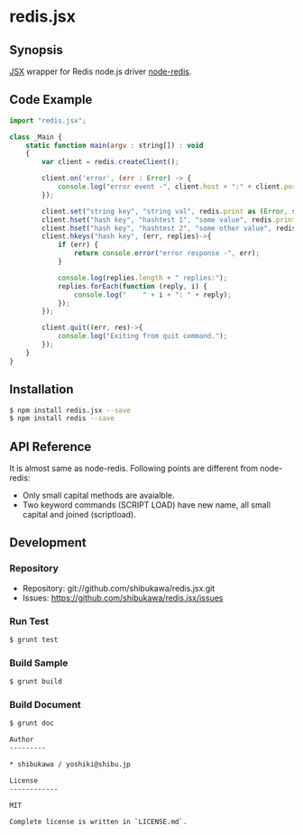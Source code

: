redis.jsx
===========================================

Synopsis
---------------

[JSX](http://jsx.github.io/) wrapper for Redis node.js driver [node-redis](https://github.com/mranney/node_redis).

Code Example
---------------

```js
import "redis.jsx";

class _Main {
    static function main(argv : string[]) : void
    {
        var client = redis.createClient();

        client.on('error', (err : Error) -> {
            console.log("error event -", client.host + ":" + client.port as string, "-", err);
        });

        client.set("string key", "string val", redis.print as (Error, string) -> void);
        client.hset("hash key", "hashtest 1", "some value", redis.print as (Error, int) -> void);
        client.hset("hash key", "hashtest 2", "some other value", redis.print as (Error, int) -> void);
        client.hkeys("hash key", (err, replies)->{
            if (err) {
                return console.error("error response -", err);
            }

            console.log(replies.length + " replies:");
            replies.forEach(function (reply, i) {
                console.log("    " + i + ": " + reply);
            });
        });

        client.quit((err, res)->{
            console.log("Exiting from quit command.");
        });
    }
}
```

Installation
---------------

```sh
$ npm install redis.jsx --save
$ npm install redis --save
```

API Reference
------------------

It is almost same as node-redis. Following points are different from node-redis:

* Only small capital methods are avaialble.
* Two keyword commands (SCRIPT LOAD) have new name, all small capital and joined (scriptload).



Development
-------------

### Repository

* Repository: git://github.com/shibukawa/redis.jsx.git
* Issues: https://github.com/shibukawa/redis.jsx/issues

### Run Test

```sh
$ grunt test
```

### Build Sample

```sh
$ grunt build
```

### Build Document

```sh
$ grunt doc

Author
---------

* shibukawa / yoshiki@shibu.jp

License
------------

MIT

Complete license is written in `LICENSE.md`.
